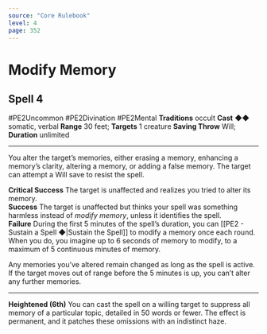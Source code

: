 ```yaml
---
source: "Core Rulebook"
level: 4
page: 352
---
```


# Modify Memory
## Spell 4
#PE2Uncommon #PE2Divination #PE2Mental 
**Traditions** occult
**Cast** ◆◆ somatic, verbal
**Range** 30 feet; **Targets** 1 creature
**Saving Throw** Will; **Duration** unlimited

-----
You alter the target’s memories, either erasing a memory, enhancing a memory’s clarity, altering a memory, or adding a false memory. The target can attempt a Will save to resist the spell.  

**Critical Success** The target is unaffected and realizes you tried to alter its memory.  
**Success** The target is unaffected but thinks your spell was something harmless instead of *modify memory*, unless it identifies the spell.  
**Failure** During the first 5 minutes of the spell’s duration, you can [[PE2 - Sustain a Spell ◆|Sustain the Spell]] to modify a memory once each round. When you do, you imagine up to 6 seconds of memory to modify, to a maximum of 5 continuous minutes of memory.

Any memories you’ve altered remain changed as long as the spell is active. If the target moves out of range before the 5 minutes is up, you can’t alter any further memories.

---
**Heightened (6th)** You can cast the spell on a willing target to suppress all memory of a particular topic, detailed in 50 words or fewer. The effect is permanent, and it patches these omissions with an indistinct haze.